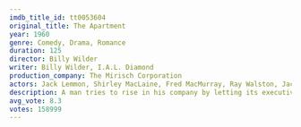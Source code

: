 ```yaml
---
imdb_title_id: tt0053604
original_title: The Apartment
year: 1960
genre: Comedy, Drama, Romance
duration: 125
director: Billy Wilder
writer: Billy Wilder, I.A.L. Diamond
production_company: The Mirisch Corporation
actors: Jack Lemmon, Shirley MacLaine, Fred MacMurray, Ray Walston, Jack Kruschen, David Lewis, Hope Holiday, Joan Shawlee, Naomi Stevens, Johnny Seven, Joyce Jameson, Willard Waterman, David White, Edie Adams
description: A man tries to rise in his company by letting its executives use his apartment for trysts, but complications and a romance of his own ensue.
avg_vote: 8.3
votes: 158999
---
```

